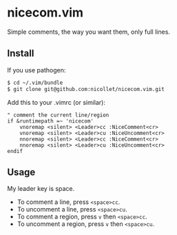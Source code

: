 # nicecom.vim
Simple comments, the way you want them, only full lines.

## Install
If you use pathogen:
```bash
$ cd ~/.vim/bundle
$ git clone git@github.com:nicollet/nicecom.vim.git
```

Add this to your .vimrc (or similar):
```vim
" comment the current line/region
if &runtimepath =~ 'nicecom'
	vnoremap <silent> <Leader>cc :NiceComment<cr>
	vnoremap <silent> <Leader>cu :NiceUncomment<cr>
	nnoremap <silent> <Leader>cc :NiceComment<cr>
	nnoremap <silent> <Leader>cu :NiceUncomment<cr>
endif
```

## Usage

My leader key is space.

* To comment a line, press `<space>cc`.
* To uncomment a line, press `<space>cu`.
* To comment a region, press `v` then `<space>cc`.
* To uncomment a region, press `v` then `<space>cu`.

